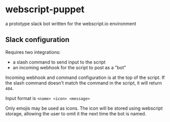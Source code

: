 webscript-puppet
================

a prototype slack bot written for the webscript.io environment


Slack configuration
-------------------

Requires two integrations:

- a slash command to send input to the script
- an incoming webhook for the script to post as a "bot"

Incoming webhook and command configuration is at the top of the script. If the slash command doesn't match the command in the script, it will return `404`.

Input format is `<name> <icon> <message>`

Only emojis may be used as icons. The icon will be stored using webscript storage, allowing the user to omit it the next time the bot is named.
